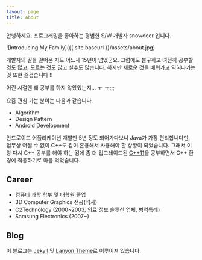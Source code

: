 ```yaml
---
layout: page
title: About
---
```


<p class="message">	
 안녕하세요. 프로그래밍을 좋아하는 평범한 S/W 개발자 snowdeer 입니다.
</p>

![Introducing My Family]({{ site.baseurl }}/assets/about.jpg)

개발자의 길을 걸어온 지도 어느새 15년이 넘었군요. 그럼에도 불구하고 여전히 공부할 것도 많고, 
모르는 것도 많고 실수도 많습니다. 하지만 새로운 것을 배워가고 익혀나가는 것 또한 즐겁습니다 !!

어린 시절엔 왜 공부를 하지 않았었는지... ㅜ_ㅜ;;;

요즘 관심 가는 분야는 다음과 같습니다.

* Algorithm
* Design Pattern
* Android Development

안드로이드 어플리케이션 개발만 5년 정도 되어가다보니 Java가 가장 편리합니다만, 
업무상 어쩔 수 없이 C++도 같이 혼용해서 사용해야 할 상황이 되었습니다.
그래서 이왕 다시 C++ 공부를 해야 하는 김에 좀 더 업그레이드된 
[C++11](https://ko.wikipedia.org/wiki/C%2B%2B11)을 공부하면서 C++ 환경에 적응하기로 마음 먹었습니다.


## Career

* 컴퓨터 과학 학부 및 대학원 졸업
* 3D Computer Graphics 전공(석사)
* C2Technology (2000~2003, 의료 정보 솔루션 업체, 병역특례)
* Samsung Electronics (2007~)


## Blog

이 블로그는 [Jekyll](https://github.com/jekyll/jekyll) 및 [Lanyon Theme](https://github.com/poole/lanyon)로 이루어져 있습니다.
